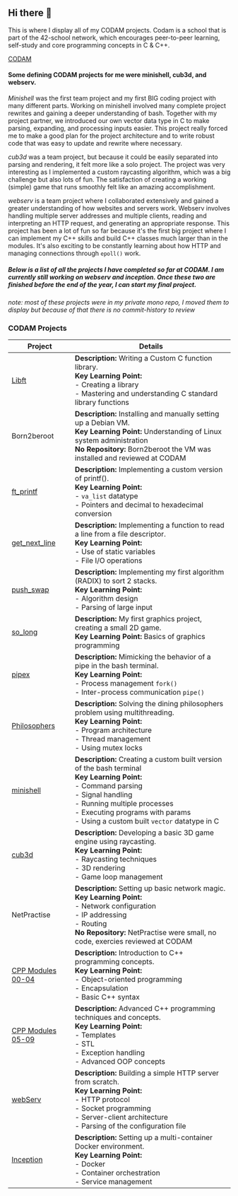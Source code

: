 ## Hi there 👋

This is where I display all of my CODAM projects. Codam is a school that is part of the 42-school network, which encourages peer-to-peer learning, self-study and core programming concepts in C & C++.

[CODAM](https://www.codam.nl/)

#### Some defining CODAM projects for me were minishell, cub3d, and webserv.

*Minishell* was the first team project and my first BIG coding project with many different parts. Working on minishell involved many complete project rewrites and gaining a deeper understanding of bash. Together with my project partner, we introduced our own vector data type in C to make parsing, expanding, and processing inputs easier. This project really forced me to make a good plan for the project architecture and to write robust code that was easy to update and rewrite where necessary.

*cub3d* was a team project, but because it could be easily separated into parsing and rendering, it felt more like a solo project. The project was very interesting as I implemented a custom raycasting algorithm, which was a big challenge but also lots of fun. The satisfaction of creating a working (simple) game that runs smoothly felt like an amazing accomplishment.

*webserv* is a team project where I collaborated extensively and gained a greater understanding of how websites and servers work. Webserv involves handling multiple server addresses and multiple clients, reading and interpreting an HTTP request, and generating an appropriate response. This project has been a lot of fun so far because it's the first big project where I can implement my C++ skills and build C++ classes much larger than in the modules. It's also exciting to be constantly learning about how HTTP and managing connections through `epoll()` work.



##### Below is a list of all the projects I have completed so far at CODAM. I am currently still working on webserv and inception. Once these two are finished before the end of the year, I can start my final project.
*note: most of these projects were in my private mono repo, I moved them to display but because of that there is no commit-history to review*





### CODAM Projects

| Project        | Details                                                                 |
|--------------------|-------------------------------------------------------------------------|
| [Libft](https://github.com/Codam-jde-baai/ft_libft)              | **Description:** Writing a Custom C function library. <br> **Key Learning Point:**<br> - Creating a library<br> - Mastering and understanding C standard library functions |
| Born2beroot        | **Description:** Installing and manually setting up a Debian VM. <br> **Key Learning Point:** Understanding of Linux system administration <br> **No Repository:** Born2beroot the VM was installed and reviewed at CODAM |
| [ft_printf](https://github.com/Codam-jde-baai/ft_printf)          | **Description:** Implementing a custom version of printf(). <br> **Key Learning Point:**<br> - `va_list` datatype<br> - Pointers and decimal to hexadecimal conversion |
| [get_next_line](https://github.com/Codam-jde-baai/get_next_line)      | **Description:** Implementing a function to read a line from a file descriptor. <br> **Key Learning Point:**<br> - Use of static variables<br> - File I/O operations |
| [push_swap](https://github.com/Codam-jde-baai/push_swap)          | **Description:** Implementing my first algorithm (RADIX) to sort 2 stacks. <br> **Key Learning Point:**<br> - Algorithm design<br> - Parsing of large input |
| [so_long](https://github.com/Codam-jde-baai/so_long)            | **Description:** My first graphics project, creating a small 2D game. <br> **Key Learning Point:** Basics of graphics programming |
| [pipex](https://github.com/Codam-jde-baai/pipex)              | **Description:** Mimicking the behavior of a pipe in the bash terminal. <br> **Key Learning Point:**<br> - Process management `fork()`<br> - Inter-process communication `pipe()` |
| [Philosophers](https://github.com/Codam-jde-baai/Philosophers)       | **Description:** Solving the dining philosophers problem using multithreading. <br> **Key Learning Point:**<br> - Program architecture <br> - Thread management<br> - Using mutex locks |
| [minishell](https://github.com/Codam-jde-baai/minishell)          | **Description:** Creating a custom built version of the bash terminal <br> **Key Learning Point:**<br> - Command parsing<br> - Signal handling<br> - Running multiple processes<br> - Executing programs with params <br> - Using a custom built `vector` datatype in C |
| [cub3d](https://github.com/Codam-jde-baai/cub3D)              | **Description:** Developing a basic 3D game engine using raycasting. <br> **Key Learning Point:**<br> - Raycasting techniques<br> - 3D rendering<br> - Game loop management |
| NetPractise        | **Description:** Setting up basic network magic. <br> **Key Learning Point:**<br> - Network configuration<br> - IP addressing<br> - Routing <br> **No Repository:** NetPractise were small, no code, exercies reviewed at CODAM |
| [CPP Modules 00-04](https://github.com/Codam-jde-baai/CPP_modules_00-04)  | **Description:** Introduction to C++ programming concepts. <br> **Key Learning Point:**<br> - Object-oriented programming<br> - Encapsulation<br> - Basic C++ syntax |
| [CPP Modules 05-09](https://github.com/Codam-jde-baai/CPP_modules_05-09)  | **Description:** Advanced C++ programming techniques and concepts. <br> **Key Learning Point:**<br> - Templates<br> - STL<br> - Exception handling<br> - Advanced OOP concepts |
| [webServ](https://github.com/smclacke/webserv)  | **Description:** Building a simple HTTP server from scratch. <br> **Key Learning Point:**<br> - HTTP protocol<br> - Socket programming<br> - Server-client architecture<br> - Parsing of the configuration file |
| [Inception](https://github.com/Codam-jde-baai/Inception42)          | **Description:** Setting up a multi-container Docker environment. <br> **Key Learning Point:**<br> - Docker<br> - Container orchestration<br> - Service management |
